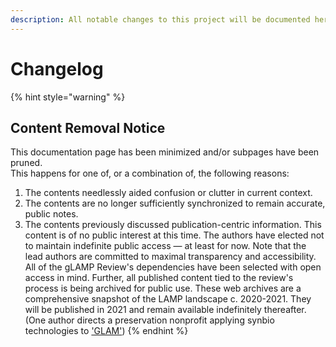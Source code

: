 ```yaml
---
description: All notable changes to this project will be documented here.
---
```


# Changelog

{% hint style="warning" %}
## Content Removal Notice

This documentation page has been minimized and/or subpages have been pruned.  
This happens for one of, or a combination of, the following reasons:  


1. The contents needlessly aided confusion or clutter in current context.
2. The contents are no longer sufficiently synchronized  to remain accurate, public notes.
3. The contents previously discussed publication-centric information. This content is of no public interest at this time. The authors have elected not to maintain indefinite public access — at least for now.  Note that the lead authors are committed to maximal transparency and accessibility. All of the gLAMP Review's dependencies have been selected with open access in mind.  Further, all published content tied to the review's process is being archived for public use. These web archives are a comprehensive snapshot of the LAMP landscape c. 2020-2021. They will be published in 2021 and remain available indefinitely thereafter.  \(One author directs a preservation nonprofit applying synbio technologies to ['GLAM'](https://en.wikipedia.org/wiki/GLAM_%28industry%29)\)
{% endhint %}

